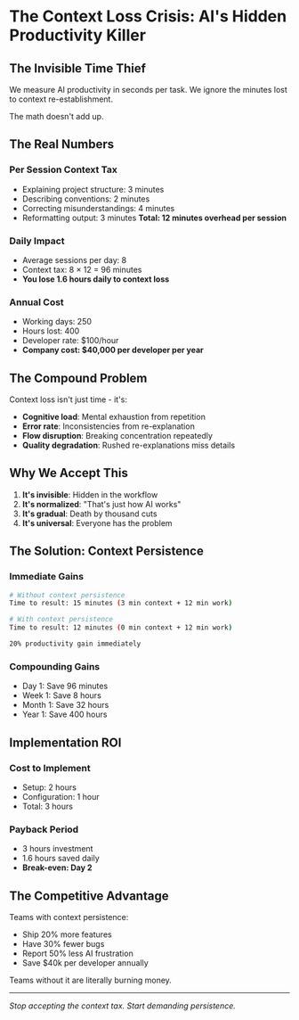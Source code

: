 # The Context Loss Crisis: AI's Hidden Productivity Killer

## The Invisible Time Thief

We measure AI productivity in seconds per task.
We ignore the minutes lost to context re-establishment.

The math doesn't add up.

## The Real Numbers

### Per Session Context Tax
- Explaining project structure: 3 minutes
- Describing conventions: 2 minutes  
- Correcting misunderstandings: 4 minutes
- Reformatting output: 3 minutes
**Total: 12 minutes overhead per session**

### Daily Impact
- Average sessions per day: 8
- Context tax: 8 × 12 = 96 minutes
- **You lose 1.6 hours daily to context loss**

### Annual Cost
- Working days: 250
- Hours lost: 400
- Developer rate: $100/hour
- **Company cost: $40,000 per developer per year**

## The Compound Problem

Context loss isn't just time - it's:
- **Cognitive load**: Mental exhaustion from repetition
- **Error rate**: Inconsistencies from re-explanation
- **Flow disruption**: Breaking concentration repeatedly
- **Quality degradation**: Rushed re-explanations miss details

## Why We Accept This

1. **It's invisible**: Hidden in the workflow
2. **It's normalized**: "That's just how AI works"
3. **It's gradual**: Death by thousand cuts
4. **It's universal**: Everyone has the problem

## The Solution: Context Persistence

### Immediate Gains
```bash
# Without context persistence
Time to result: 15 minutes (3 min context + 12 min work)

# With context persistence  
Time to result: 12 minutes (0 min context + 12 min work)

20% productivity gain immediately
```

### Compounding Gains
- Day 1: Save 96 minutes
- Week 1: Save 8 hours
- Month 1: Save 32 hours
- Year 1: Save 400 hours

## Implementation ROI

### Cost to Implement
- Setup: 2 hours
- Configuration: 1 hour
- Total: 3 hours

### Payback Period
- 3 hours investment
- 1.6 hours saved daily
- **Break-even: Day 2**

## The Competitive Advantage

Teams with context persistence:
- Ship 20% more features
- Have 30% fewer bugs
- Report 50% less AI frustration
- Save $40k per developer annually

Teams without it are literally burning money.

---

*Stop accepting the context tax. Start demanding persistence.*